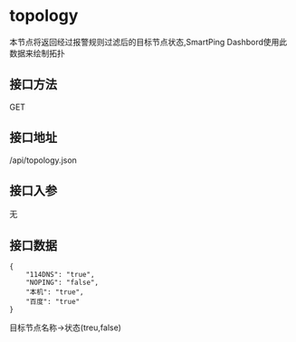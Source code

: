# topology

本节点将返回经过报警规则过滤后的目标节点状态,SmartPing Dashbord使用此数据来绘制拓扑

## 接口方法

GET

## 接口地址

/api/topology.json

## 接口入参

无

## 接口数据

```text
{
    "114DNS": "true",
    "NOPING": "false",
    "本机": "true",
    "百度": "true"
}
```

目标节点名称-&gt;状态\(treu,false\)

